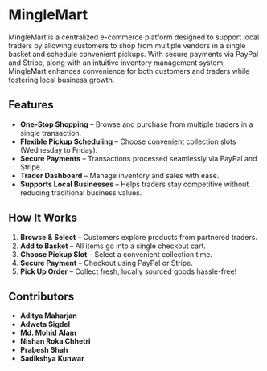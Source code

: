# MingleMart

MingleMart is a centralized e-commerce platform designed to support local traders by allowing customers to shop from multiple vendors in a single basket and schedule convenient pickups. With secure payments via PayPal and Stripe, along with an intuitive inventory management system, MingleMart enhances convenience for both customers and traders while fostering local business growth.

## Features
- **One-Stop Shopping** – Browse and purchase from multiple traders in a single transaction.
- **Flexible Pickup Scheduling** – Choose convenient collection slots (Wednesday to Friday).
- **Secure Payments** – Transactions processed seamlessly via PayPal and Stripe.
- **Trader Dashboard** – Manage inventory and sales with ease.
- **Supports Local Businesses** – Helps traders stay competitive without reducing traditional business values.

## How It Works
1. **Browse & Select** – Customers explore products from partnered traders.
2. **Add to Basket** – All items go into a single checkout cart.
3. **Choose Pickup Slot** – Select a convenient collection time.
4. **Secure Payment** – Checkout using PayPal or Stripe.
5. **Pick Up Order** – Collect fresh, locally sourced goods hassle-free!

## Contributors
- **Aditya Maharjan**
- **Adweta Sigdel**
- **Md. Mohid Alam**
- **Nishan Roka Chhetri**
- **Prabesh Shah**
- **Sadikshya Kunwar**

